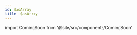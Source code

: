 ```yaml
---
id: $asArray
title: $asArray 
---
```


import ComingSoon from '@site/src/components/ComingSoon'

<ComingSoon/>